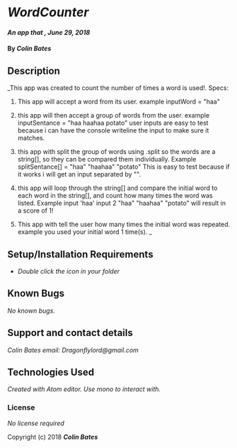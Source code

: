 # _WordCounter_

#### _An app that ,  June 29, 2018_

#### By _**Colin Bates**_

## Description

_This app was created to count the number of times a word is used!.
Specs:
1. This app will accept a word from its user.
  example inputWord = "haa"
2. this app will then accept a group of words from the user.
  example inputSentance = "haa haahaa potato"
  user inputs are easy to test because i can have the console writeline the input to make sure it matches.
3. this app with split the group of words using .split so the words are a string[], so they can be compared them individually.
  Example splitSentance[] = "haa" "haahaa" "potato"
  This is easy to test because if it works i will get an input separated by "".
4. this app will loop through the string[] and compare the initial word to each word in the string[], and count how many times the word was listed.
  Example input 'haa' input 2 "haa" "haahaa" "potato" will result in a score of 1!

5. This app with tell the user how many times the initial word was repeated.
example you used your initial word 1 time(s).
_

## Setup/Installation Requirements

* _Double click the icon in your folder_

## Known Bugs

_No known bugs._

## Support and contact details

_Colin Bates email: Dragonflylord@gmail.com_


## Technologies Used

_Created with Atom editor.  Use mono to interact with._

### License

*No license required*

Copyright (c) 2018 **_Colin Bates_**
